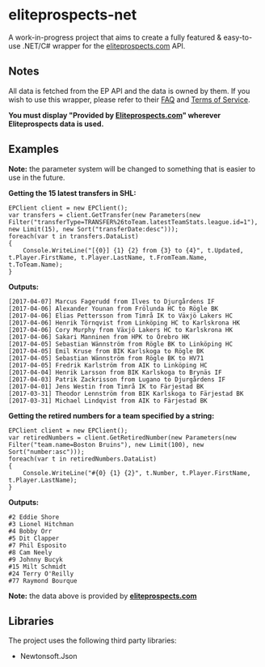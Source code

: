 # eliteprospects-net
A work-in-progress project that aims to create a fully featured & easy-to-use .NET/C# wrapper for the [eliteprospects.com](http://www.eliteprospects.com/) API.

## Notes
All data is fetched from the EP API and the data is owned by them. If you wish to use this wrapper, please refer to their [FAQ](https://github.com/menmo/eliteprospects-api-documentation/blob/master/README.md) and [Terms of Service](https://github.com/menmo/eliteprospects-api-documentation/blob/master/LICENSE.md). 

**You must display "Provided by [Eliteprospects.com](http://www.eliteprospects.com/)" wherever Eliteprospects data is used.**

## Examples
**Note:** the parameter system will be changed to something that is easier to use in the future.

**Getting the 15 latest transfers in SHL:**
```
EPClient client = new EPClient();
var transfers = client.GetTransfer(new Parameters(new Filter("transferType=TRANSFER%26toTeam.latestTeamStats.league.id=1"), new Limit(15), new Sort("transferDate:desc")));
foreach(var t in transfers.DataList)
{
    Console.WriteLine("[{0}] {1} {2} from {3} to {4}", t.Updated, t.Player.FirstName, t.Player.LastName, t.FromTeam.Name, t.ToTeam.Name);
}
```

**Outputs:**

```
[2017-04-07] Marcus Fagerudd from Ilves to Djurgårdens IF
[2017-04-06] Alexander Younan from Frölunda HC to Rögle BK
[2017-04-06] Elias Pettersson from Timrå IK to Växjö Lakers HC
[2017-04-06] Henrik Törnqvist from Linköping HC to Karlskrona HK
[2017-04-06] Cory Murphy from Växjö Lakers HC to Karlskrona HK
[2017-04-06] Sakari Manninen from HPK to Örebro HK
[2017-04-05] Sebastian Wännström from Rögle BK to Linköping HC
[2017-04-05] Emil Kruse from BIK Karlskoga to Rögle BK
[2017-04-05] Sebastian Wännström from Rögle BK to HV71
[2017-04-05] Fredrik Karlström from AIK to Linköping HC
[2017-04-04] Henrik Larsson from BIK Karlskoga to Brynäs IF
[2017-04-03] Patrik Zackrisson from Lugano to Djurgårdens IF
[2017-04-01] Jens Westin from Timrå IK to Färjestad BK
[2017-03-31] Theodor Lennström from BIK Karlskoga to Färjestad BK
[2017-03-31] Michael Lindqvist from AIK to Färjestad BK
```

**Getting the retired numbers for a team specified by a string:**

```
EPClient client = new EPClient();
var retiredNumbers = client.GetRetiredNumber(new Parameters(new Filter("team.name=Boston Bruins"), new Limit(100), new Sort("number:asc")));
foreach(var t in retiredNumbers.DataList)
{
    Console.WriteLine("#{0} {1} {2}", t.Number, t.Player.FirstName, t.Player.LastName);
}
```

**Outputs:**
```
#2 Eddie Shore
#3 Lionel Hitchman
#4 Bobby Orr
#5 Dit Clapper
#7 Phil Esposito
#8 Cam Neely
#9 Johnny Bucyk
#15 Milt Schmidt
#24 Terry O'Reilly
#77 Raymond Bourque
```
**Note:** the data above is provided by **[eliteprospects.com](http://www.eliteprospects.com/)**

## Libraries
The project uses the following third party libraries:
* Newtonsoft.Json
